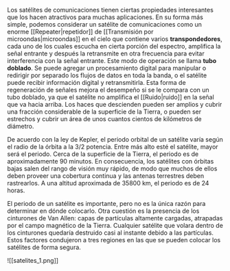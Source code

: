 Los satélites de comunicaciones tienen ciertas propiedades interesantes que los hacen atractivos para muchas aplicaciones. En su forma más simple, podemos considerar un satélite de comunicaciones como un enorme [[Repeater|repetidor]] de [[Transmisión por microondas|microondas]] en el cielo que contiene varios **transpondedores**, cada uno de los cuales escucha en cierta porción del espectro, amplifica la señal entrante y después la retransmite en otra frecuencia para evitar interferencia con la señal entrante. Este modo de operación se llama **tubo doblado**. Se puede agregar un procesamiento digital para manipular o redirigir por separado los flujos de datos en toda la banda, o el satélite puede recibir información digital y retransmitirla. Esta forma de regeneración de señales mejora el desempeño si se le compara con un tubo doblado, ya que el satélite no amplifica el [[Ruido|ruido]] en la señal que va hacia arriba. Los haces que descienden pueden ser amplios y cubrir una fracción considerable de la superficie de la Tierra, o pueden ser estrechos y cubrir un área de unos cuantos cientos de kilómetros de diámetro.

De acuerdo con la ley de Kepler, el periodo orbital de un satélite varía según el radio de la órbita a la 3/2 potencia. Entre más alto esté el satélite, mayor será el periodo. Cerca de la superficie de la Tierra, el periodo es de aproximadamente 90 minutos. En consecuencia, los satélites con órbitas bajas salen del rango de visión muy rápido, de modo que muchos de ellos deben proveer una cobertura continua y las antenas terrestres deben rastrearlos. A una altitud aproximada de 35800 km, el periodo es de 24 horas.

El periodo de un satélite es importante, pero no es la única razón para determinar en dónde colocarlo. Otra cuestión es la presencia de los cinturones de Van Allen: capas de partículas altamente cargadas, atrapadas por el campo magnético de la Tierra. Cualquier satélite que volara dentro de los cinturones quedaría destruido casi al instante debido a las partículas. Estos factores condujeron a tres regiones en las que se pueden colocar los satélites de forma segura.

![[satelites_1.png]]